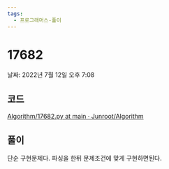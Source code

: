```yaml
---
tags:
  - 프로그래머스-풀이
---
```

# 17682

날짜: 2022년 7월 12일 오후 7:08

## 코드

[Algorithm/17682.py at main · Junroot/Algorithm](https://github.com/Junroot/Algorithm/blob/main/programmers/17682.py)

## 풀이

단순 구현문제다. 파싱을 한뒤 문제조건에 맞게 구현하면된다.